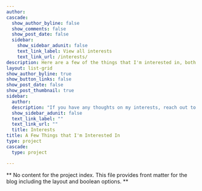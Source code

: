 ```yaml
---
author:
cascade:
  show_author_byline: false
  show_comments: false
  show_post_date: false
  sidebar:
    show_sidebar_adunit: false
    text_link_label: View all interests
    text_link_url: /interests/
description: Here are a few of the things that I'm interested in, both academically and not.
layout: list-grid
show_author_byline: true
show_button_links: false
show_post_date: false
show_post_thumbnail: true
sidebar:
  author:
  description: "If you have any thoughts on my interests, reach out to me!"
  show_sidebar_adunit: false
  text_link_label: ""
  text_link_url: ""
  title: Interests
title: A Few Things that I'm Interested In
type: project
cascade:
  type: project

---
```


** No content for the project index. This file provides front matter for the blog including the layout and boolean options. **
